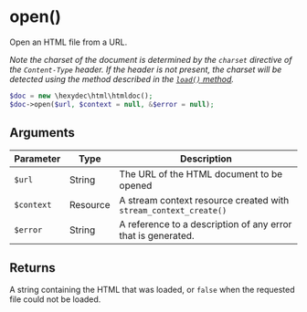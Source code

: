 # open()

Open an HTML file from a URL.

*Note the charset of the document is determined by the `charset` directive of the `Content-Type` header. If the header is not present, the charset will be detected using the method described in the [`load()` method](load.md).*

```php
$doc = new \hexydec\html\htmldoc();
$doc->open($url, $context = null, &$error = null);
```

## Arguments

| Parameter	| Type		| Description 									|
|-----------|-----------|-----------------------------------------------|
| `$url`	| String 	| The URL of the HTML document to be opened		|
| `$context`| Resource 	| A stream context resource created with `stream_context_create()`	|
| `$error`	| String	| A reference to a description of any error that is generated.	|

## Returns

A string containing the HTML that was loaded, or `false` when the requested file could not be loaded.
